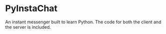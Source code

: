 # PyInstaChat
An instant messenger built to learn Python. The code for both the client and the server is included. 
